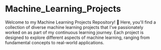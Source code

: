 # Machine_Learning_Projects
Welcome to my Machine Learning Projects Repository! 🚀 Here, you'll find a collection of diverse machine learning projects that I've passionately worked on as part of my continuous learning journey. Each project is designed to explore different aspects of machine learning, ranging from fundamental concepts to real-world applications.
